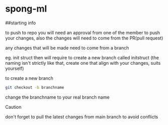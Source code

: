 # spong-ml

##starting info

to push to repo you will need an approval from one of the member to push your changes, also the changes will need to come from the PR(pull request)

any changes that will be made need to come from a branch

eg. init struct then will require to create a new branch called initstruct (the naming isn't strictly like that, create one that align with your changes, suits yourself)

to create a new branch

```bash
git checkout -b branchname
```

change the branchname to your real branch name


> [!CAUTION]
> don't forget to pull the latest changes from main branch to avoid conflicts